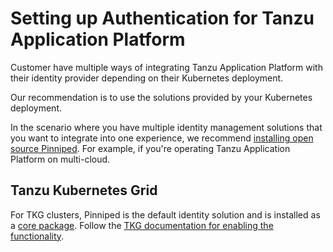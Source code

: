 # Setting up Authentication for Tanzu Application Platform

Customer have multiple ways of integrating Tanzu Application Platform with their identity provider depending on their Kubernetes deployment.

Our recommendation is to use the solutions provided by your Kubernetes deployment.

In the scenario where you have multiple identity management solutions that you want to integrate into one experience, we recommend [installing open source Pinniped](https://pinniped.dev/docs/). For example, if you're operating Tanzu Application Platform on multi-cloud.

## Tanzu Kubernetes Grid

For TKG clusters, Pinniped is the default identity solution and is installed as a [core package](https://docs.vmware.com/en/VMware-Tanzu-Kubernetes-Grid/1.4/vmware-tanzu-kubernetes-grid-14/GUID-packages-core-index.html). Follow the [TKG documentation for enabling the functionality](https://docs.vmware.com/en/VMware-Tanzu-Kubernetes-Grid/1.4/vmware-tanzu-kubernetes-grid-14/GUID-cluster-lifecycle-enable-identity-management.html).
